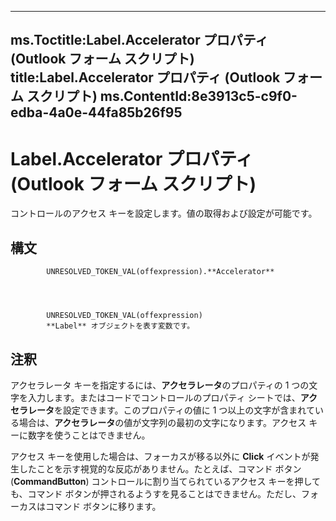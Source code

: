 

---
ms.Toctitle:Label.Accelerator プロパティ (Outlook フォーム スクリプト)
title:Label.Accelerator プロパティ (Outlook フォーム スクリプト)
ms.ContentId:8e3913c5-c9f0-edba-4a0e-44fa85b26f95
---
# Label.Accelerator プロパティ (Outlook フォーム スクリプト)




コントロールのアクセス キーを設定します。値の取得および設定が可能です。

## 構文

            UNRESOLVED_TOKEN_VAL(offexpression).**Accelerator**




            UNRESOLVED_TOKEN_VAL(offexpression)
            **Label** オブジェクトを表す変数です。



## 注釈
アクセラレータ キーを指定するには、**アクセラレータ**のプロパティの 1 つの文字を入力します。またはコードでコントロールのプロパティ シートでは、**アクセラレータ**を設定できます。このプロパティの値に 1 つ以上の文字が含まれている場合は、**アクセラレータ**の値が文字列の最初の文字になります。アクセス キーに数字を使うことはできません。



アクセス キーを使用した場合は、フォーカスが移る以外に **Click** イベントが発生したことを示す視覚的な反応がありません。たとえば、コマンド ボタン (**CommandButton**) コントロールに割り当てられているアクセス キーを押しても、コマンド ボタンが押されるようすを見ることはできません。ただし、フォーカスはコマンド ボタンに移ります。




